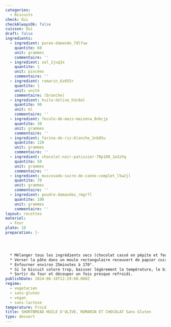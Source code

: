 ```yaml
---
categories:
  - Biscuits
check: Oui
checkAlwaysOk: false
cuisson: Oui
draft: false
ingredients:
  - ingredient: puree-damande_7dlfuw
    quantite: 60
    unit: grammes
    commentaire: ''
  - ingredient: sel_2juq3x
    quantite: 1
    unit: pincées
    commentaire: ''
  - ingredient: romarin_6z655r
    quantite: 1
    unit: unité
    commentaire: (branche)
  - ingredient: huile-dolive_h3c8al
    quantite: 90
    unit: ml
    commentaire: ''
  - ingredient: fecule-de-mais-maizena_8nbcjp
    quantite: 30
    unit: grammes
    commentaire: ''
  - ingredient: farine-de-riz-blanche_1nb85u
    quantite: 120
    unit: grammes
    commentaire: ''
  - ingredient: chocolat-noir-patissier-70p100_1e3zhq
    quantite: 50
    unit: grammes
    commentaire: ''
  - ingredient: muscovado-sucre-de-canne-complet_l5w2jl
    quantite: 70
    unit: grammes
    commentaire: ''
  - ingredient: poudre-damandes_rmgr7l
    quantite: 100
    unit: grammes
    commentaire: ''
layout: recettes
materiel:
  - Four
plate: 10
preparation: |-




  * Mélanger tous les ingrédients secs (chocolat cassé en pépite et feuilles de romarin hachée) du biscuit dans un récipient. Ajoutez ensuite l’huile d'olive, la purée d’oléagineux  et mélanger bien jusqu’à obtenir une pâte homogène. Si la préparation colle trop, ajouter de la farine.
  * Verser la pâte dans un moule rectangulaire recouvert de papier cuisson et aplatir dans le fond du moule, piquer à l’aide d’une fourchette.
  * Enfourner environ 25minutes à 170°.
  * Si le biscuit colore trop, baisser légèrement la température, le biscuit doit être presque blanc.
  * Sortir du four et découper un fois presque refroidi.
publishDate: 2024-06-18T12:29:00.000Z
regime:
  - vegetarien
  - sans-gluten
  - vegan
  - sans-lactose
temperature: Froid
title: SHORTBREAD HUILE D'OLIVE, ROMARIN ET CHOCOLAT Sans Gluten
type: dessert
---
```

